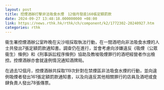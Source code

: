 ```yaml
---
layout: post
title: 控煙酒辦打擊非法吸食水煙　12個月發逾160張定額罰款
date: 2024-09-27 13:48:18.000000000 +08:00
link: https://news.rthk.hk/rthk/ch/component/k2/1772302-20240927.htm
categories: rthk
---
```


衞生署控煙酒辦公室昨晚在尖沙咀採取執法行動，在一間酒吧向非法吸食水煙的人士共發出7張定額罰款通知書。調查仍在進行，並會考慮向涉嫌違反《吸煙（公眾衞生）條例》和《刑事訴訟程序條例》協助及教唆吸煙罪行的酒吧經營者作出檢控。控煙酒辦亦會就違例情況通知酒牌局。
 
在過去12個月，控煙酒辦共採取119次針對在禁煙區非法吸食水煙的行動，並向違例吸煙者發出161張定額罰款通知書，以及向違反其他相關罪行的店員及酒吧或食肆負責人發出78張傳票。
